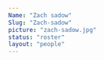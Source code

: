 ```yaml
---
Name: "Zach sadow"
Slug: "Zach-sadow"
picture: "zach-sadow.jpg"
status: "roster"
layout: "people"
---
```

